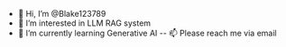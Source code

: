 - 👋 Hi, I’m @Blake123789
- 👀 I’m interested in LLM RAG system
- 🌱 I’m currently learning Generative AI
-- 📫 Please reach me via email 

<!---
Blake123789/Blake123789 is a ✨ special ✨ repository because its `README.md` (this file) appears on your GitHub profile.
You can click the Preview link to take a look at your changes.
--->
